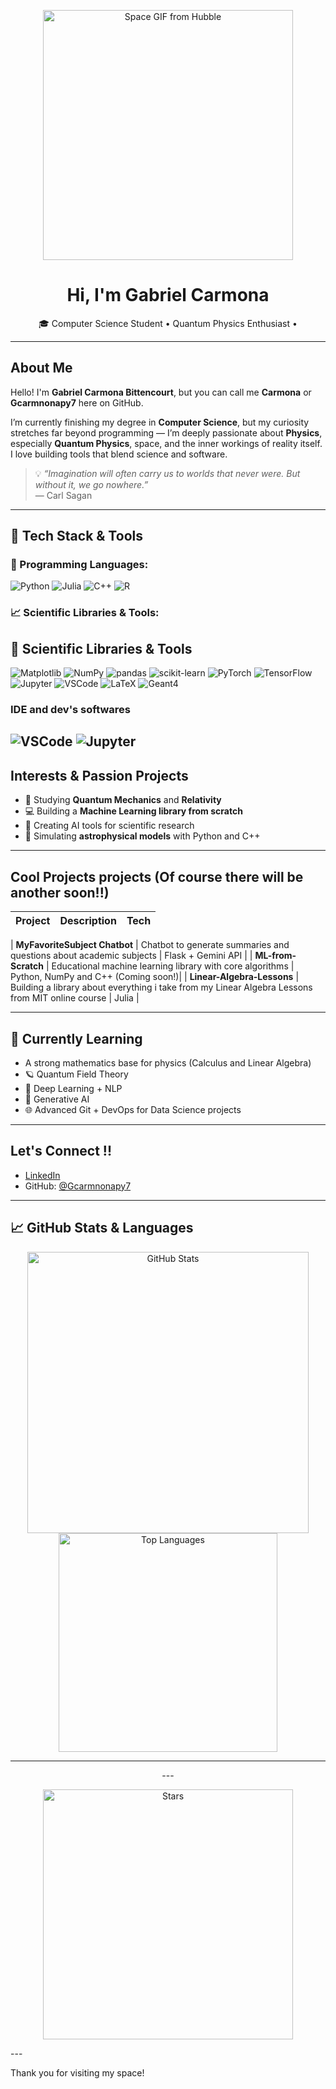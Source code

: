 <p align="center">
  <img src="https://media0.giphy.com/media/v1.Y2lkPTc5MGI3NjExdHRyMzJvaXo2aXFveHBta3picmpjcnN0bm93OWFoZjJkY3dqdnc5YSZlcD12MV9pbnRlcm5hbF9naWZfYnlfaWQmY3Q9Zw/hhfNALWNIBVAe9aKeH/giphy.gif" width="400" alt="Space GIF from Hubble">
</p>

<h1 align="center">Hi, I'm Gabriel Carmona </h1>

<p align="center">
  🎓 Computer Science Student •  Quantum Physics Enthusiast •
</p>

---

##  About Me

Hello! I'm **Gabriel Carmona Bittencourt**, but you can call me **Carmona** or **Gcarmnonapy7** here on GitHub.

I’m currently finishing my degree in **Computer Science**, but my curiosity stretches far beyond programming — I’m deeply passionate about **Physics**, especially **Quantum Physics**, space, and the inner workings of reality itself. I love building tools that blend science and software.

> 💡 _“Imagination will often carry us to worlds that never were. But without it, we go nowhere.”_  
> — Carl Sagan

---

## 🚀 Tech Stack & Tools

### 🧰 Programming Languages:
![Python](https://img.shields.io/badge/-Python-3776AB?style=for-the-badge&logo=python&logoColor=white)
![Julia](https://img.shields.io/badge/-Julia-a270ba?style=for-the-badge&logo=julia&logoColor=white)
![C++](https://img.shields.io/badge/-C++-00599C?style=for-the-badge&logo=c%2B%2B&logoColor=white)
![R](https://img.shields.io/badge/-R-276DC3?style=for-the-badge&logo=r&logoColor=white)

### 📈 Scientific Libraries & Tools:
## 🔬 Scientific Libraries & Tools
![Matplotlib](https://img.shields.io/badge/-Matplotlib-11557c?style=for-the-badge&logo=plotly&logoColor=white)
![NumPy](https://img.shields.io/badge/-NumPy-013243?style=for-the-badge&logo=numpy&logoColor=white)
![pandas](https://img.shields.io/badge/-pandas-150458?style=for-the-badge&logo=pandas&logoColor=white)
![scikit-learn](https://img.shields.io/badge/-scikit--learn-F7931E?style=for-the-badge&logo=scikit-learn&logoColor=white)
![PyTorch](https://img.shields.io/badge/-PyTorch-EE4C2C?style=for-the-badge&logo=pytorch&logoColor=white)
![TensorFlow](https://img.shields.io/badge/-TensorFlow-FF6F00?style=for-the-badge&logo=tensorflow&logoColor=white)
![Jupyter](https://img.shields.io/badge/-Jupyter-F37626?style=for-the-badge&logo=jupyter&logoColor=white)
![VSCode](https://img.shields.io/badge/-VSCode-007ACC?style=for-the-badge&logo=visual-studio-code&logoColor=white)
![LaTeX](https://img.shields.io/badge/-LaTeX-008080?style=for-the-badge&logo=latex&logoColor=white)
![Geant4](https://img.shields.io/badge/-Geant4-1E4A74?style=for-the-badge&logo=data:image/svg+xml;base64,PHN2ZyB4bWxucz0naHR0cDovL3d3dy53My5vcmcvMjAwMC9zdmcnIHdpZHRoPScyNScgaGVpZ2h0PScyNScgdmlld0JveD0nMCAwIDI1IDI1Jz48cmVjdCB3aWR0aD0nMjUnIGhlaWdodD0nMjUnIGZpbGw9JyMxRTRBNzQnIHJ4PSc0Jy8+PC9zdmc+)


### IDE and dev's softwares 

![VSCode](https://img.shields.io/badge/-VSCode-007ACC?style=for-the-badge&logo=visual-studio-code&logoColor=white)
![Jupyter](https://img.shields.io/badge/-Jupyter-F37626?style=for-the-badge&logo=jupyter&logoColor=white)
---

## Interests & Passion Projects

- 🔬 Studying **Quantum Mechanics** and **Relativity**
- 💻 Building a **Machine Learning library from scratch**
- 🤖 Creating AI tools for scientific research
- 🚀 Simulating **astrophysical models** with Python and C++

---

##  Cool Projects projects (Of course there will be another soon!!)

| Project | Description | Tech |
|---------|-------------|------|

|  **MyFavoriteSubject Chatbot** | Chatbot to generate summaries and questions about academic subjects | Flask + Gemini API |
|  **ML-from-Scratch**           | Educational machine learning library with core algorithms | Python, NumPy and C++ (Coming soon!)|
|  **Linear-Algebra-Lessons**    | Building a library about everything i take from my Linear Algebra Lessons from MIT online course | Julia |
 
---

## 🔭 Currently Learning
- A strong mathematics base for physics (Calculus and Linear Algebra)
- 🪐 Quantum Field Theory  
- 🧠 Deep Learning + NLP  
- 🧬 Generative AI  
- 🌐 Advanced Git + DevOps for Data Science projects

---

## Let's Connect !!

- [LinkedIn](https://www.linkedin.com/in/gabriel-carmona-py765/)
- GitHub: [@Gcarmnonapy7](https://github.com/Gcarmnonapy7)

---
## 📈 GitHub Stats & Languages

<p align="center">
  <img src="https://github-readme-stats.vercel.app/api?username=Gcarmnonapy7&show_icons=true&theme=tokyonight&rank_icon=default" alt="GitHub Stats" width="450"/>
  <img src="https://github-readme-stats.vercel.app/api/top-langs/?username=Gcarmnonapy7&layout=compact&theme=tokyonight" alt="Top Languages" width="350"/>
</p>

---
<p align="center">
---

<p align="center">
  <img src="https://media.giphy.com/media/fwbZnTftCXVocKzfxR/giphy.gif" width="400" alt="Stars">
</p>
---

<p>
   Thank you for visiting my space!  
</p>
